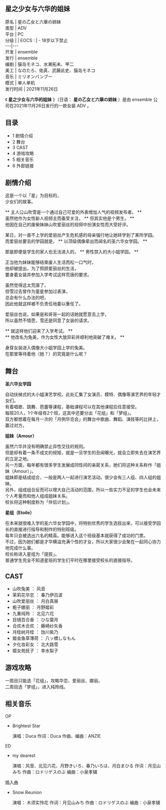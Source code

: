 星之少女与六华的姐妹  
---  
原名  |  星の乙女と六華の姉妹   
类型  |  ADV   
平台  |  PC   
分级  |  |  EOCS  :  |  \- 18岁以下禁止   
---|---  
开发  |  ensemble   
发行  |  ensemble   
编剧  |  猫岛モネコ、水濑拓未、甲二   
美工  |  なのたろ、佑真、武藤此史、猫岛モネコ   
音乐  |  ミリオンバンブー   
模式  |  单人单机   
发行时间  |  2021年11月26日   
  
《 **星之少女与六华的姐妹** 》（日语：  **星の乙女と六華の姉妹** ）是由  ensemble  公司在2021年11月26日发行的一款女装
ADV  。

##  目录

  * 1  剧情介绍 
  * 2  舞台 
  * 3  CAST 
  * 4  游戏攻略 
  * 5  相关音乐 
  * 6  外部链接 

##  剧情介绍

这是一个以「星」为目标的，  
少女们的故事。  
  
** 主人公山吹雪是一个通过自己可爱的外表增加人气的视频发布者。  **  
虽然他作为女性新人视频主而备受关注， ** 但其实他是个男生。  **  
他因在自己的废柴妹妹山吹爱丽丝的视频中扮演女性而大受好评。  
  
某日，对一直不上学的爱丽丝产生危机感的母亲强行地让她转学到了某所学园。  
而爱丽丝要去的学园就是， ** 以顶级偶像辈出而闻名的圣六华女学园。  **  
  
那是即便是学生的家人也无法进入的， ** 男性禁入的大小姐学园。  **  
  
正当他为妹妹能够结束废人生活而松一口气时，  
他却被提出，为了照顾爱丽丝的生活，  
要身着女装并参加入学考试这样荒唐的要求。  
  
虽然觉得这太荒唐了，  
但雪过去曾作为童星参加过表演，  
总会有什么办法的吧，  
因此他就这样被不负责任地委以重任了。  
  
爱丽丝也说，如果是和哥哥一起的话她就愿意去上学，  
所以虽然不情愿，雪还是同意了女装的请求。  
  
** 就这样他们迎来了入学考试。  **  
** 他改名为兔美，作为女性大放异彩并顺利地突破了难关。  **  
  
身穿女装进入偶像大小姐学园上学的兔美。  
在那里等待着他（她？）的究竟是什么呢？

##  舞台

**圣六华女学园**  
  
自动扶梯式的大小姐演艺学校。此处汇集了女演员、模特、偶像等演艺界的年轻才女们。  
有着唱歌、跳舞、芭蕾等课程，基础课程可以在其他课程后任意接受。  
每班20人，1个年级有2个班，这其中还要分出「花组」和「梦组」。  
双方都想着在每月一次的「月例华览会」的舞台中歌曲、舞蹈、演技等的比拼上，赢过对方。  
  
**姐妹（Amour）**  
  
虽然六华并没有明确禁止异性交往的规则。  
但是却有着一条不成文的规矩，就是一旦学生的丑闻曝光，就会立即失去在演艺界的立足之地。  
另一方面，每年都有很多学生发展成同性间的亲密关系，她们将这种关系称作「姐妹（Amour）」。  
姐妹即是结成组合，一般是两人一起进行演艺活动。很少会有三人组、四人组的姐妹。  
另外，组成组合反而可以增大自己活动的范围，所以一些实力不足的学生也会未来个人考量而和他人组成姐妹关系。  
校长将这种制度称为「伴侣计划」。  
  
**星组（Etoile）**  
  
在本来就很难入学的圣六华女学园中，将特别优秀的学生选拔出来，可以接受学园长的直接进行指导和制作的特别班级。  
每年只会被选出六名的精英。能够进入这个班级基本就获得了成功的门票。  
不过，因为她们都是才华横溢充满个性的才女，所以大家很少会聚在一起同心协力地完成什么事。  
校长称进入星组为「提拔」。  
普通学生完全不知道星班的学生们平时在哪里接受校长的直接指导。

##  CAST

  * 山吹兔美  ：  风音 
  * 茉莉花华恋  ：  春乃伊吕波 
  * 山吹爱丽丝  ：  月白真昼 
  * 栀子娜丽  ：  月野姬彩 
  * 九重纯玲  ：  北见六花 
  * 目镜百合香  ：  ひな葉月 
  * 合欢木合欢  ：  藤崎纱矢香 
  * 月桂树月桂  ：  饴川紫乃 
  * 姬金鱼草薄荷  ：  八ッ橋しなもん 
  * 夕化妆彩女  ：  北大路雪 
  * 姬女苑抚子  ：  幸水梨子 

##  游戏攻略

一周目只能选「花组」，攻略华恋、爱丽丝、娜丽。  
二周目选「梦组」，进入纯玲线。

##  相关音乐

OP

  * Brightest Star 

     演唱：Duca 
     作词：Duca 
     作曲、编曲：ANZIE 

ED

  * my dearest 

     演唱：风音、北见六花、月野きいろ、春乃いろは、月白まひる 
     作词：月见山みち 
     作曲：ロドリゲスのぶ 
     编曲：小泉孝辅 

插入曲

  * Snow Reunion 

     演唱：  木须实怜花 
     作词：月见山みち 
     作曲：ロドリゲスのぶ 
     编曲：小泉孝辅 